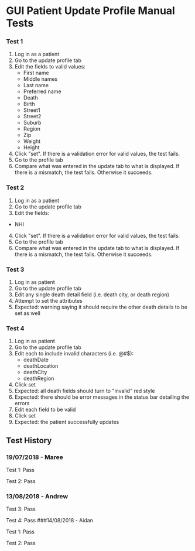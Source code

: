 # GUI Patient Update Profile Manual Tests

### Test 1
1. Log in as a patient
2. Go to the update profile tab
3. Edit the fields to valid values:
    * First name
    * Middle names
    * Last name
    * Preferred name
    * Death
    * Birth
    * Street1
    * Street2
    * Suburb
    * Region
    * Zip
    * Weight
    * Height
4. Click "set". If there is a validation error for valid values, the test fails.
5. Go to the profile tab
6. Compare what was entered in the update tab to what is displayed. If there is a mismatch, the test fails. Otherwise it succeeds.

### Test 2
1. Log in as a patient
2. Go to the update profile tab
3. Edit the fields:
* NHI
4. Click "set". If there is a validation error for valid values, the test fails.
5. Go to the profile tab
6. Compare what was entered in the update tab to what is displayed. If there is a mismatch, the test fails. Otherwise it succeeds.

### Test 3
1. Log in as patient
2. Go to the update profile tab
3. Edit any single death detail field (i.e. death city, or death region)
4. Attempt to set the attributes
5. Expected: warning saying it should require the other death details to be set as well

### Test 4
1. Log in as patient
2. Go to the update profile tab
3. Edit each to include invalid characters (i.e. @#$):
    * deathDate
    * deathLocation
    * deathCity
    * deathRegion
4. Click set
5. Expected: all death fields should turn to "invalid" red style
6. Expected: there should be error messages in the status bar detailing the errors
7. Edit each field to be valid
8. Click set
9. Expected: the patient successfully updates

## Test History

### 19/07/2018 - Maree

Test 1: Pass

Test 2: Pass

### 13/08/2018 - Andrew

Test 3: Pass

Test 4: Pass
###14/08/2018 - Aidan

Test 1: Pass

Test 2: Pass
